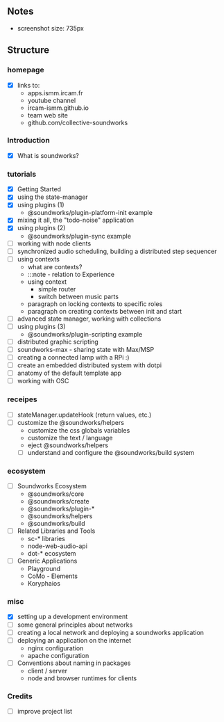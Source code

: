 ## Notes

- screenshot size: 735px

## Structure

### homepage

- [x] links to:
  + apps.ismm.ircam.fr
  + youtube channel
  + ircam-ismm.github.io
  + team web site
  + github.com/collective-soundworks

### Introduction

- [x] What is soundworks?

### tutorials

- [x] Getting Started
- [x] using the state-manager
- [x] using plugins (1)
  + @soundworks/plugin-platform-init example
- [x] mixing it all, the "todo-noise" application
- [x] using plugins (2)
  * @soundworks/plugin-sync example
- [ ] working with node clients
- [ ] synchronized audio scheduling, building a distributed step sequencer
- [ ] using contexts
  + what are contexts?
  + :::note - relation to Experience
  + using context
    * simple router
    * switch between music parts
  + paragraph on locking contexts to specific roles
  + paragraph on creating contexts between init and start
- [ ] advanced state manager, working with collections
- [ ] using plugins (3)
  * @soundworks/plugin-scripting example
- [ ] distributed graphic scripting 
- [ ] soundworks-max - sharing state with Max/MSP
- [ ] creating a connected lamp with a RPi :)
- [ ] create an embedded distributed system with dotpi
- [ ] anatomy of the default template app
- [ ] working with OSC

### receipes

- [ ] stateManager.updateHook (return values, etc.)
- [ ] customize the @soundworks/helpers
  + customize the css globals variables
  + customize the text / language
  + eject @soundworks/helpers
  - [ ] understand and configure the @soundworks/build system

### ecosystem

- [ ] Soundworks Ecosystem
  + @soundworks/core
  + @soundworks/create
  + @soundworks/plugin-*
  + @soundworks/helpers
  + @soundworks/build
- [ ] Related Libraries and Tools
  + sc-* libraries
  + node-web-audio-api
  + dot-* ecosystem
- [ ] Generic Applications
  + Playground
  + CoMo - Elements
  + Koryphaios

### misc

- [x] setting up a development environment
- [ ] some general principles about networks
- [ ] creating a local network and deploying a soundworks application
- [ ] deploying an application on the internet
  + nginx configuration
  + apache configuration
- [ ] Conventions about naming in packages
  + client / server
  + node and browser runtimes for clients

### Credits

- [ ] improve project list



